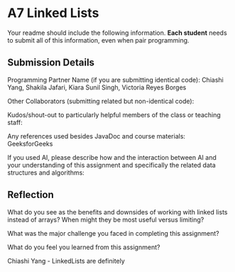 # A7 Linked Lists

Your readme should include the following information. **Each student** needs to submit all of this information, even when pair programming. 

## Submission Details

Programming Partner Name (if you are submitting identical code): Chiashi Yang, Shakila Jafari, Kiara Sunil Singh, Victoria Reyes Borges


Other Collaborators (submitting related but non-identical code):


Kudos/shout-out to particularly helpful members of the class or teaching staff:


Any references used besides JavaDoc and course materials: GeeksforGeeks


If you used AI, please describe how and the interaction between AI and your understanding of this assignment and specifically the related data structures and algorithms:

## Reflection

What do you see as the benefits and downsides of working with linked lists instead of arrays? When might they be most useful versus limiting?


What was the major challenge you faced in completing this assignment?


What do you feel you learned from this assignment?

Chiashi Yang - LinkedLists are definitely 
